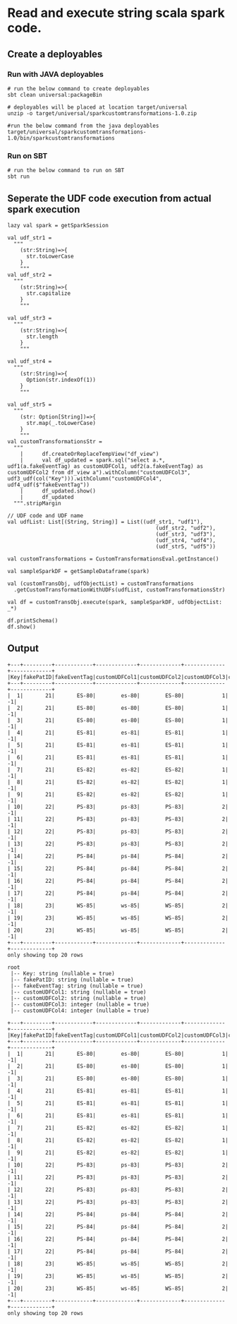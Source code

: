 # Read and execute string scala spark code. 

## Create a deployables

###  Run with JAVA deployables
    # run the below command to create deployables
    sbt clean universal:packageBin
    
    # deployables will be placed at location target/universal
    unzip -o target/universal/sparkcustomtransformations-1.0.zip
    
    #run the below command from the java deployables
    target/universal/sparkcustomtransformations-1.0/bin/sparkcustomtransformations
    
###  Run on SBT
    # run the below command to run on SBT
    sbt run

## Seperate the UDF code execution from actual spark execution

    lazy val spark = getSparkSession
    
    val udf_str1 =
      """
        (str:String)=>{
          str.toLowerCase
        }
        """
    val udf_str2 =
      """
        (str:String)=>{
          str.capitalize
        }
        """

    val udf_str3 =
      """
        (str:String)=>{
          str.length
        }
        """

    val udf_str4 =
      """
        (str:String)=>{
          Option(str.indexOf(1))
        }
        """

    val udf_str5 =
      """
        (str: Option[String])=>{
          str.map(_.toLowerCase)
        }
        """
    val customTransformationsStr =
      """
        |      df.createOrReplaceTempView("df_view")
        |      val df_updated = spark.sql("select a.*, udf1(a.fakeEventTag) as customUDFCol1, udf2(a.fakeEventTag) as customUDFCol2 from df_view a").withColumn("customUDFCol3", udf3_udf(col("Key"))).withColumn("customUDFCol4", udf4_udf($"fakeEventTag"))
        |      df_updated.show()
        |      df_updated
      """.stripMargin

    // UDF code and UDF name
    val udfList: List[(String, String)] = List((udf_str1, "udf1"),
                                                   (udf_str2, "udf2"),
                                                   (udf_str3, "udf3"),
                                                   (udf_str4, "udf4"),
                                                   (udf_str5, "udf5"))
    
    val customTransformations = CustomTransformationsEval.getInstance()

    val sampleSparkDF = getSampleDataframe(spark)

    val (customTransObj, udfObjectList) = customTransformations
      .getCustomTransformationWithUDFs(udfList, customTransformationsStr)

    val df = customTransObj.execute(spark, sampleSparkDF, udfObjectList: _*)

    df.printSchema()
    df.show()

## Output

    +---+---------+------------+-------------+-------------+-------------+-------------+
    |Key|fakePatID|fakeEventTag|customUDFCol1|customUDFCol2|customUDFCol3|customUDFCol4|
    +---+---------+------------+-------------+-------------+-------------+-------------+
    |  1|       21|       ES-80|        es-80|        ES-80|            1|           -1|
    |  2|       21|       ES-80|        es-80|        ES-80|            1|           -1|
    |  3|       21|       ES-80|        es-80|        ES-80|            1|           -1|
    |  4|       21|       ES-81|        es-81|        ES-81|            1|           -1|
    |  5|       21|       ES-81|        es-81|        ES-81|            1|           -1|
    |  6|       21|       ES-81|        es-81|        ES-81|            1|           -1|
    |  7|       21|       ES-82|        es-82|        ES-82|            1|           -1|
    |  8|       21|       ES-82|        es-82|        ES-82|            1|           -1|
    |  9|       21|       ES-82|        es-82|        ES-82|            1|           -1|
    | 10|       22|       PS-83|        ps-83|        PS-83|            2|           -1|
    | 11|       22|       PS-83|        ps-83|        PS-83|            2|           -1|
    | 12|       22|       PS-83|        ps-83|        PS-83|            2|           -1|
    | 13|       22|       PS-83|        ps-83|        PS-83|            2|           -1|
    | 14|       22|       PS-84|        ps-84|        PS-84|            2|           -1|
    | 15|       22|       PS-84|        ps-84|        PS-84|            2|           -1|
    | 16|       22|       PS-84|        ps-84|        PS-84|            2|           -1|
    | 17|       22|       PS-84|        ps-84|        PS-84|            2|           -1|
    | 18|       23|       WS-85|        ws-85|        WS-85|            2|           -1|
    | 19|       23|       WS-85|        ws-85|        WS-85|            2|           -1|
    | 20|       23|       WS-85|        ws-85|        WS-85|            2|           -1|
    +---+---------+------------+-------------+-------------+-------------+-------------+
    only showing top 20 rows
    
    root
     |-- Key: string (nullable = true)
     |-- fakePatID: string (nullable = true)
     |-- fakeEventTag: string (nullable = true)
     |-- customUDFCol1: string (nullable = true)
     |-- customUDFCol2: string (nullable = true)
     |-- customUDFCol3: integer (nullable = true)
     |-- customUDFCol4: integer (nullable = true)
    
    +---+---------+------------+-------------+-------------+-------------+-------------+
    |Key|fakePatID|fakeEventTag|customUDFCol1|customUDFCol2|customUDFCol3|customUDFCol4|
    +---+---------+------------+-------------+-------------+-------------+-------------+
    |  1|       21|       ES-80|        es-80|        ES-80|            1|           -1|
    |  2|       21|       ES-80|        es-80|        ES-80|            1|           -1|
    |  3|       21|       ES-80|        es-80|        ES-80|            1|           -1|
    |  4|       21|       ES-81|        es-81|        ES-81|            1|           -1|
    |  5|       21|       ES-81|        es-81|        ES-81|            1|           -1|
    |  6|       21|       ES-81|        es-81|        ES-81|            1|           -1|
    |  7|       21|       ES-82|        es-82|        ES-82|            1|           -1|
    |  8|       21|       ES-82|        es-82|        ES-82|            1|           -1|
    |  9|       21|       ES-82|        es-82|        ES-82|            1|           -1|
    | 10|       22|       PS-83|        ps-83|        PS-83|            2|           -1|
    | 11|       22|       PS-83|        ps-83|        PS-83|            2|           -1|
    | 12|       22|       PS-83|        ps-83|        PS-83|            2|           -1|
    | 13|       22|       PS-83|        ps-83|        PS-83|            2|           -1|
    | 14|       22|       PS-84|        ps-84|        PS-84|            2|           -1|
    | 15|       22|       PS-84|        ps-84|        PS-84|            2|           -1|
    | 16|       22|       PS-84|        ps-84|        PS-84|            2|           -1|
    | 17|       22|       PS-84|        ps-84|        PS-84|            2|           -1|
    | 18|       23|       WS-85|        ws-85|        WS-85|            2|           -1|
    | 19|       23|       WS-85|        ws-85|        WS-85|            2|           -1|
    | 20|       23|       WS-85|        ws-85|        WS-85|            2|           -1|
    +---+---------+------------+-------------+-------------+-------------+-------------+
    only showing top 20 rows